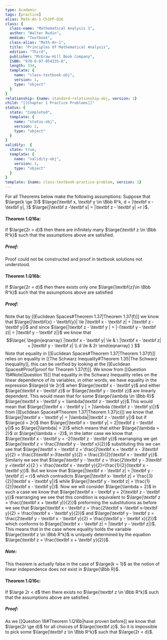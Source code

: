 ```yaml
---
type: Academic
tags: [practice]
alias: Math-An-1-Ch1PP-Q16
class: {
  class-name: "Mathematical Analysis 1",
  author: "Walter Rudin",
  medium: "Textbook",
  class-alias: "Math-An-1",
  title: "Principles Of Mathematical Analysis",
  edition: "Third",
  publisher: "McGraw-Hill Book Company",
  ISBN: "978-0-07-054235-8",
  length: 334,
  template: {
    name: "class-textbook-obj",
    version: 1,
    type: "object"
  }
}
relationship: {name: standard-relationship-obj, version: 1}
child: "[[Chapter 1 Practice Problems]]"
status: {
  state: "Completed",
  template: {
    name: "status-obj",
    version: 1,
    type: "object"
  }
}
validity:  {
  state: true,
  template: {
    name: "validity-obj",
    version: 1,
    type: "object"
  }
}
template: {name: class-textbook-practice-problem, version: 1}
---
```

For all Theorems below make the following assumptions: 
Suppose that $\large{k \ge 3}$ $\large{\textbf x, \textbf y \in \Bbb R^k, d = |\textbf x - \textbf y|, }$ $\large{|\textbf z -\textbf x| = |\textbf z - \textbf y| =r }$.

#### Theorem 1.Q16a:
If $\large{2r > d}$ then there are infinitely many $\large{\textbf z \in \Bbb R^k}$ such that the assumptions above are satisfied. 

##### Proof:
Proof could not be constructed and proof in textbook solutions not understood.

#### Theorem 1.Q16b:
If $\large{2r = d}$ then there exists only one $\large{\textbf{z}\in \Bbb R^k}$ such that the assumptions above are satisfied

##### Proof:
Note that by [[Euclidean Spaces#Theorem 1.37|Theorem 1.37(f)]] we know that $\large{|\textbf{x} - \textbf{y}| \le |\textbf x - \textbf z| + |\textbf z - \textbf y|}$ and since $\large{|\textbf z - \textbf y | = |-(\textbf y - \textbf z)| = |\textbf y - \textbf z|}$ we know that $$\large{
\begin{eqnarray}
|\textbf x - \textbf y| \le & \  |\textbf x - \textbf z| + |\textbf y - \textbf z| \\
d \le & 2r
\end{eqnarray}
}
$$
Note that equality in [[Euclidean Spaces#Theorem 1.37|Theorem 1.37(f)]] relies on equality in [[The Schwarz Inequality#Theorem 1.35|The Schwarz Inequality]], this can be verified by looking at the [[Euclidean Spaces#Proof|proof for Theorem 1.37(f)]]. We know from [[Question 15#Note|Question 15]] that equality in the Schwarz Inequality relies on the linear dependence of its variables, in other words, we have equality in the expression $\large{d \le 2r}$ when $\large{\textbf x - \textbf y}$ and either $\large{\textbf x - \textbf z}$ or $\large{\textbf y - \textbf z}$ are linearly dependent. This would mean that for some $\large{\lambda \in \Bbb R}$ $\large{\textbf x - \textbf y = \lambda(\textbf z - \textbf y)}$.This would mean that $\large{|\textbf x - \textbf y | = |\lambda (\textbf z - \textbf y)|}$ from [[Euclidean Spaces#Theorem 1.37|Theorem 1.37(c)]] we know that $\large{|\textbf x - \textbf y| = |\lambda||\textbf z - \textbf y|}$ but if $\large{d = 2r}$ then $\large{|\textbf x - \textbf y| = 2|\textbf z - \textbf y|}$ so $\large{|\lambda| = 2}$ which means that either $\large{\lambda = 2}$ or $\large{\lambda = -2}$, in the latter case we know that $\large{\textbf x - \textbf y = -2(\textbf z - \textbf y)}$ rearranging we get $\large{\textbf z = \frac{3\textbf y - \textbf x}{2}}$ substituting this we can see that $\large{\textbf x - \textbf z = \frac{2\textbf x + \textbf x - 3\textbf y}{2} = \frac{3\textbf x-3\textbf y}{2} = \frac{3}{2}(\textbf x - \textbf y)}$. Similarly we see that $\large{\textbf y - \textbf z = \frac{2\textbf y - 3\textbf y +\textbf x}{2 } = \frac{\textbf x - \textbf y}{2}=\frac{1}{2}(\textbf x - \textbf y)}$. But we know that $\large{|\textbf x - \textbf z| = |\textbf y - \textbf z| = r}$ which contradicts $\large{|\textbf x- \textbf z| = \frac{3}{2}|\textbf x - \textbf y|}$ while $\large{|\textbf y - \textbf z| = \frac{1}{2}|\textbf x - \textbf y|}$. Now we will consider $\large{\lambda = 2}$ in such a case we know that $\large{\textbf x - \textbf y = 2(\textbf z - \textbf y)}$ rearranging we see that this condition is equivalent to $\large{\textbf z = \frac{(\textbf x + \textbf y)}{2}}$ preforming the substitutions as before we see that $\large{\textbf x - \textbf z = \frac{2\textbf x -\textbf x-\textbf y}{2} = \frac{\textbf x - \textbf y}{2}}$ and $\large{\textbf y - \textbf z = \frac{2\textbf y - \textbf x - \textbf y}{2} = \frac{\textbf y - \textbf x}{2}}$ which conforms to $\large{|\textbf x - \textbf z| = |\textbf y - \textbf z|}$. This means that in the case where equality holds the variable $\large{\textbf z \in \Bbb R^k}$ is uniquely determined by the equation $\large{\textbf z = \frac{\textbf x + \textbf y}{2}}$.

##### Note:
This theorem is actually false in the case of $\large{k = 1}$ as the notion of linear independence does not exist in $\large{\Bbb R}$.

#### Theorem 1.Q16c:
If $\large 2r < d$ then there exists no $\large{\textbf z \in \Bbb R^k}$ such that the assumptions above are satisfied.

##### Proof:
As we [[Question 16#Theorem 1.Q16b|have proven before]] we know that $\large{2r \ge d}$ for all choices of $\large{\textbf z}$. So it is impossible to pick some $\large{\textbf z \in \Bbb R^k}$ such that $\large{2r < d}$.